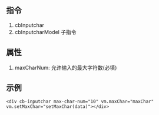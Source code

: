 ## 指令
1. cbInputchar
2. cbInputcharModel 子指令

## 属性
1. maxCharNum: 允许输入的最大字符数(必填)

## 示例

```
<div cb-inputchar max-char-num="10" vm.maxChar="maxChar" vm.setMaxChar="setMaxChar(data)"></div>
```